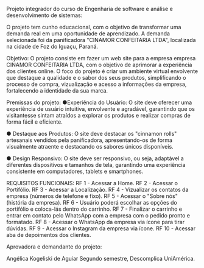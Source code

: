 Projeto integrador do curso de Engenharia de software e análise e desenvolvimento de sistemas:

O projeto tem cunho educacional, com o objetivo de transformar uma demanda real em uma oportunidade de aprendizado. A demanda selecionada foi da panificadora "CINAMOR CONFEITARIA LTDA", localizada na cidade de Foz do Iguaçu, Paraná.

Objetivo: O projeto consiste em fazer um web site para a empresa empresa CINAMOR CONFEITARIA LTDA, com o objetivo de aprimorar a experiência dos clientes online. O foco do projeto é criar um ambiente virtual envolvente que destaque a qualidade e o sabor dos seus produtos, simplificando o processo de compra, vizualização e acesso a informações da empresa, fortalecendo a identidade da sua marca.

Premissas do projeto: ●Experiência do Usuário: O site deve oferecer uma experiência de usuário intuitiva, envolvente e agradável, garantindo que os visitantesse sintam atraídos a explorar os produtos e realizar compras de forma fácil e eficiente.

● Destaque aos Produtos: O site deve destacar os "cinnamon rolls" artesanais vendidos pela panificadora, apresentando-os de forma visualmente atraente e destacando os sabores únicos disponíveis.

● Design Responsivo: O site deve ser responsivo, ou seja, adaptável a diferentes dispositivos e tamanhos de tela, garantindo uma experiência consistente em computadores, tablets e smartphones.

REQUISITOS FUNCIONAIS: RF 1 - Acessar a Home. RF 2 - Acessar o Portifólio. RF 3 - Acessar a Localização. RF 4 - Vizualizar os contatos da empresa (números de telefone e fixo). RF 5 - Acessar o "Sobre nós" (história da empresa). RF 6 - Usuário poderá escolhar as opções do portifólio e coloca-lás dentro do carrinho. RF 7 - Finalizar o carrinho e entrar em contato pelo WhatsApp com a empresa com o pedido pronto e formatado. RF 8 - Acessar o WhatsApp da empresa via ícone para tirar dúvidas. RF 9 - Acessar o Instagram da empresa via ícone. RF 10 - Acessar aba de depoimentos dos clientes.

Aprovadora e demandante do projeto:

Angélica Kogeliski de Aguiar
Segundo semestre, Descomplica UniAmérica.
